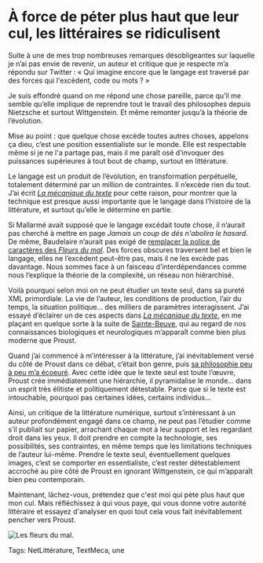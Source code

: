 # À force de péter plus haut que leur cul, les littéraires se ridiculisent

Suite à une de mes trop nombreuses remarques désobligeantes sur laquelle je n’ai pas envie de revenir, un auteur et critique que je respecte m’a répondu sur Twitter : « Qui imagine encore que le langage est traversé par des forces qui l'excèdent, code ou mots ? »

Je suis effondré quand on me répond une chose pareille, parce qu’il me semble qu’elle implique de reprendre tout le travail des philosophes depuis Nietzsche et surtout Wittgenstein. Et même remonter jusqu’à la théorie de l’évolution.

Mise au point : que quelque chose excède toutes autres choses, appelons ça dieu, c’est une position essentialiste sur le monde. Elle est respectable même si je ne l'a partage pas, mais il me paraît osé d’invoquer des puissances supérieures à tout bout de champ, surtout en littérature.

Le langage est un produit de l’évolution, en transformation perpétuelle, totalement déterminé par un million de contraintes. Il n’excède rien du tout. J’ai écrit [*La mécanique du texte*](http://blog.tcrouzet.com/la-mecanique-du-texte/) pour cette raison, pour montrer que la technique est presque aussi importante que le langage dans l’histoire de la littérature, et surtout qu’elle le détermine en partie.

Si Mallarmé avait supposé que le langage excédait toute chose, il n’aurait pas cherché à mettre en page *Jamais un coup de dés n'abolira le hasard*. De même, Baudelaire n’aurait pas exigé de [remplacer la police de caractères des *Fleurs du mal*](http://www.letemps.ch/Page/Uuid/d5a5853a-13f7-11e5-96f4-d5eb39d18cde/Po%C3%A8te_maudit_ou_maniaque_Derri%C3%A8re_les_%C3%A9preuves_corrig%C3%A9es_des_Fleurs_du_mal_un_autre_Baudelaire). Des forces obscures traversent bel et bien le langage, elles ne l’excèdent peut-être pas, mais il ne les excède pas davantage. Nous sommes face à un faisceau d’interdépendances comme nous l’explique la théorie de la complexité, un réseau non hiérarchisé.

Voilà pourquoi selon moi on ne peut étudier un texte seul, dans sa pureté XML primordiale. La vie de l’auteur, les conditions de production, l’air du temps, la situation politique… des milliers de paramètres interagissent. J’ai essayé d’éclairer un de ces aspects dans [*La mécanique du texte*](http://blog.tcrouzet.com/la-mecanique-du-texte/), en me plaçant en quelque sorte à la suite de [Sainte-Beuve](https://fr.wikipedia.org/wiki/Contre_Sainte-Beuve), qui au regard de nos connaissances biologiques et neurologiques m’apparaît comme bien plus moderne que Proust.

Quand j’ai commencé à m’intéresser à la littérature, j’ai inévitablement versé du côté de Proust dans ce débat, c’était bon genre, puis [sa philosophie peu à peu m’a écoeuré](http://blog.tcrouzet.com/2015/03/02/en-route-pour-vienne-esclace-a-charles-de-gaulle/). Avec cette idée que le texte seul est toute l’œuvre, Proust crée immédiatement une hiérarchie, il pyramidalise le monde… dans un esprit très élitiste et politiquement détestable. Parce que si le texte est intouchable, pourquoi pas certaines idées, certains individus…

Ainsi, un critique de la littérature numérique, surtout s’intéressant à un auteur profondément engagé dans ce champ, ne peut pas l’étudier comme s’il publiait sur papier, arrachant chaque mot à leur support et les regardant droit dans les yeux. Il doit prendre en compte la technologie, ses possibilités, ses contraintes, en même temps que les limitations techniques de l’auteur lui-même. Prendre le texte seul, éventuellement quelques images, c’est se comporter en essentialiste, c’est rester détestablement accroché au pire côté de Proust en ignorant Wittgenstein, ce qui m’apparaît bien peu contemporain.

Maintenant, lâchez-vous, prétendez que c'est moi qui pète plus haut que mon cul. Mais réfléchissez à qui vous paye, qui vous donne votre autorité littéraire et essayez d'analyser en quoi tout cela vous fait inévitablement pencher vers Proust.

![Les fleurs du mal.](http://blog.tcrouzet.comhttps://tcrouzet.com/images_tc/2015/06/bodelaire-600x398.jpg)



Tags: NetLittérature, TextMeca, une